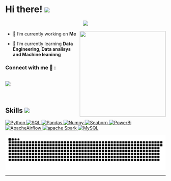 <h1> Hi there! <img src = "https://raw.githubusercontent.com/MartinHeinz/MartinHeinz/master/wave.gif" width = 40px> </h1>
<p align='center'>
<img src="https://readme-typing-svg.herokuapp.com?color=%2336BCF7&size=25&center=true&vCenter=true&width=433&height=75&lines=I'm+Carlos+Mario+Patiño;Mechatronic+Engineer">
</p>
	 

<img align="right" src="https://media.giphy.com/media/QvpqTCiEcwtvx6wwJK/giphy.gif" width="270" height="270" frameBorder="0" class="giphy-embed" allowFullScreen></img>

- 🔭 I’m currently working on **Me**
  
- 🌱 I’m currently learning **Data Engineering, Data analisys and Machine leaninng**




### Connect with me 🔗 :
<br>
<a href="https://www.linkedin.com/in/carlos-mario-pati%C3%B1o-betancur/" target="_blank">
<img src="https://img.shields.io/badge/linkedin-%230077B5.svg?style=for-the-badge&logo=linkedin&logoColor=white"></a>&nbsp;&nbsp;
</p>
<br>

## Skills <img src="https://media2.giphy.com/media/QssGEmpkyEOhBCb7e1/giphy.gif?cid=ecf05e47a0n3gi1bfqntqmob8g9aid1oyj2wr3ds3mg700bl&rid=giphy.gif" width=32px>


<a href="https://www.python.org/" target="_blank">
  <img alt="Python" src="https://img.shields.io/badge/Python-3776AB?style=for-the-badge&logo=python&logoColor=white">
</a>

<a href="https://www.microsoft.com/en-us/sql-server" target="_blank">
  <img alt="SQL" src="https://img.shields.io/badge/SQL-CC2927?style=for-the-badge&logo=microsoft%20sql%20server&logoColor=white">
</a>


<a href="https://pandas.pydata.org/" target="_blank">
  <img alt="Pandas" src="https://img.shields.io/badge/Pandas-blue?style=for-the-badge&logo=pandas&logoColor=white">
</a>
<a href="https://numpy.org/" target="_blank">
  <img alt="Numpy" src="https://img.shields.io/badge/Numpy-blue?style=for-the-badge&logo=numpy&logoColor=white">
</a>

<a href="https://seaborn.pydata.org/" target="_blank">
  <img alt="Seaborn" src="https://img.shields.io/badge/Seaborn-white?style=for-the-badge&color=blue">
</a>

<a href="https://www.microsoft.com/es-es/power-platform/products/power-bi" target="_blank">
  <img alt="PowerBi" src="https://img.shields.io/badge/PowerBi-white?style=for-the-badge&color=yellow">
</a>

<a href="https://airflow.apache.org/" target="_blank">
  <img alt="ApacheAirflow" src="https://img.shields.io/badge/Apache_Airflow-white?style=for-the-badge&logo=apacheairflow&logoColor=black">
</a>

<a href="https://spark.apache.org/docs/latest/" target="_blank">
  <img alt="apache Spark" src="https://img.shields.io/badge/Apache_Spark-orange?style=for-the-badge&logo=apachespark&color=white">
</a>


<!-- Database -->
<a href="https://www.mysql.com/" target="_blank">
  <img alt="MySQL" src="https://img.shields.io/badge/MySQL-4479A1?style=for-the-badge&logo=mysql&logoColor=white">
</a>



![snake gif](https://github.com/TekyaygilFethi/TekyaygilFethi/blob/output/github-contribution-grid-snake.svg)





------


